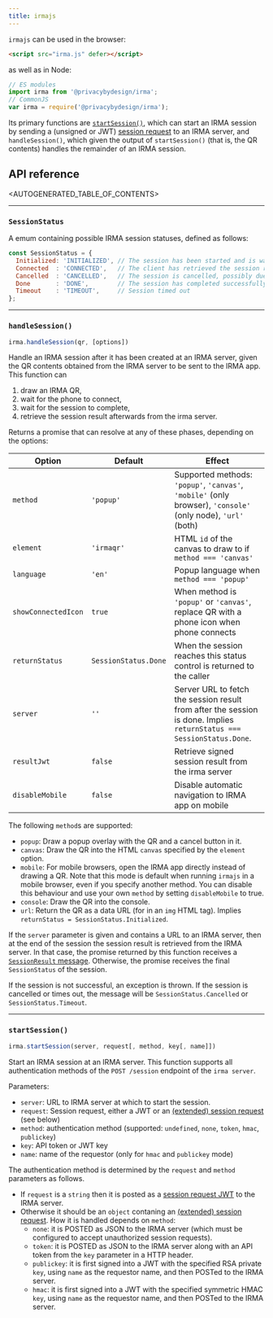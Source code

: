 ```yaml
---
title: irmajs
---
```


`irmajs` can be used in the browser:
```html
<script src="irma.js" defer></script>
```
as well as in Node:
```js
// ES modules
import irma from '@privacybydesign/irma';
// CommonJS
var irma = require('@privacybydesign/irma');
```

Its primary functions are [`startSession()`](#startsession), which can start an IRMA session by sending a (unsigned or JWT) [session request](api-session-requests) to an IRMA server, and `handleSession()`, which given the output of `startSession()` (that is, the QR contents) handles the remainder of an IRMA session.

## API reference

<AUTOGENERATED_TABLE_OF_CONTENTS>

---

### `SessionStatus`
A emum containing possible IRMA session statuses, defined as follows:

```js
const SessionStatus = {
  Initialized: 'INITIALIZED', // The session has been started and is waiting for the client to connect (scan the QR)
  Connected  : 'CONNECTED',   // The client has retrieved the session request, we wait for its response
  Cancelled  : 'CANCELLED',   // The session is cancelled, possibly due to an error
  Done       : 'DONE',        // The session has completed successfully
  Timeout    : 'TIMEOUT',     // Session timed out
};
```

---

### `handleSession()`

```js
irma.handleSession(qr, [options])
```
Handle an IRMA session after it has been created at an IRMA server, given the QR contents obtained from the IRMA server to be sent to the IRMA app. This function can 
1. draw an IRMA QR, 
2. wait for the phone to connect, 
3. wait for the session to complete, 
4. retrieve the session result afterwards from the irma server.

Returns a promise that can resolve at any of these phases, depending on the options:

| Option | Default | Effect |
|---|---|---|
| `method` | `'popup'` | Supported methods: `'popup'`, `'canvas'`, `'mobile'` (only browser), `'console'` (only node), `'url'` (both) |
| `element` | `'irmaqr'` | HTML `id` of the canvas to draw to if `method === 'canvas'` |
| `language` | `'en'` | Popup language when `method === 'popup'` |
| `showConnectedIcon` |  `true` | When method is `'popup'` or `'canvas'`, replace QR with a phone icon when phone connects |
| `returnStatus` |  `SessionStatus.Done` | When the session reaches this status control is returned to the caller |
| `server` | `''` | Server URL to fetch the session result from after the session is done. Implies `returnStatus === SessionStatus.Done`. |
| `resultJwt` |  `false` | Retrieve signed session result from the irma server |
| `disableMobile` | `false` | Disable automatic navigation to IRMA app on mobile |

The following `method`s are supported:
* `popup`: Draw a popup overlay with the QR and a cancel button in it.
* `canvas`: Draw the QR into the HTML `canvas` specified by the `element` option.
* `mobile`: For mobile browsers, open the IRMA app directly instead of drawing a QR. Note that this mode is default when running `irmajs` in a mobile browser, even if you specify another method. You can disable this behaviour and use your own `method` by setting `disableMobile` to true.
* `console`: Draw the QR into the console.
* `url`: Return the QR as a data URL (for in an `img` HTML tag). Implies `returnStatus = SessionStatus.Initialized`.

If the `server` parameter is given and contains a URL to an IRMA server, then at the end of the session the session result is retrieved from the IRMA server. In that case, the promise returned by this function receives a [`SessionResult` message](https://godoc.org/github.com/privacybydesign/irmago/server#SessionResult). Otherwise, the promise receives the final `SessionStatus` of the session.

If the session is not successful, an exception is thrown. If the session is cancelled or times out, the message will be `SessionStatus.Cancelled` or `SessionStatus.Timeout`.

---

### `startSession()`

```js
irma.startSession(server, request[, method, key[, name]])
```

Start an IRMA session at an IRMA server. This function supports all authentication methods of the `POST /session` endpoint of the `irma server`.

 Parameters:
 * `server`: URL to IRMA server at which to start the session.
 * `request`: Session request, either a JWT or an [(extended) session request](api-session-requests) (see below)
 * `method`: authentication method (supported: `undefined`, `none`, `token`, `hmac`, `publickey`)
 * `key`: API token or JWT key
 * `name`: name of the requestor (only for `hmac` and `publickey` mode)

The authentication method is determined by the `request` and `method` parameters as follows.
* If `request` is a `string` then it is posted as a [session request JWT](api-session-requests#jwts-signed-session-requests) to the IRMA server.
* Otherwise it should be an `object` contaning an [(extended) session request](api-session-requests). How it is handled depends on `method`:
  * `none`: it is POSTED as JSON to the IRMA server (which must be configured to accept unauthorized session requests).
  * `token`: it is POSTED as JSON to the IRMA server along with an API token from the `key` parameter in a HTTP header.
  * `publickey`: it is first signed into a JWT with the specified RSA private `key`, using `name` as the requestor name, and then POSTed to the IRMA server.
  * `hmac`: it is first signed into a JWT with the specified symmetric HMAC `key`, using `name` as the requestor name, and then POSTed to the IRMA server.
